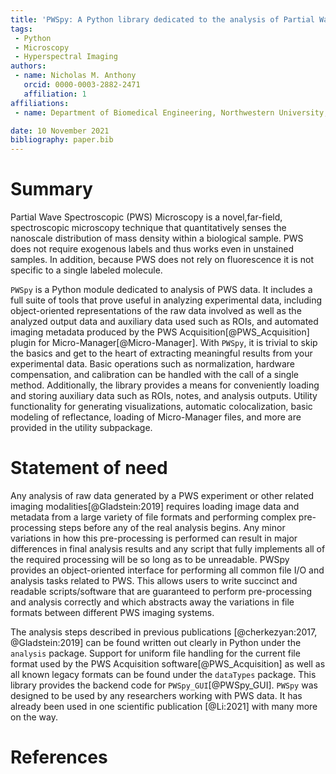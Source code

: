 ```yaml
---
title: 'PWSpy: A Python library dedicated to the analysis of Partial Wave Spectroscopic Microscopy data.'
tags:
 - Python
 - Microscopy
 - Hyperspectral Imaging
authors:
 - name: Nicholas M. Anthony
   orcid: 0000-0003-2882-2471
   affiliation: 1
affiliations:
 - name: Department of Biomedical Engineering, Northwestern University, Evanston, IL, USA.

date: 10 November 2021
bibliography: paper.bib
---
```


# Summary

Partial Wave Spectroscopic (PWS) Microscopy is a novel,far-field, spectroscopic microscopy technique that quantitatively 
senses the nanoscale distribution of mass density within a biological sample. PWS does not require exogenous labels and 
thus works even in unstained samples. In addition, because PWS does not rely on fluorescence it is not specific to a 
single labeled molecule.

`PWSpy` is a Python module dedicated to analysis of PWS data. It includes a full suite of tools that prove useful in 
analyzing experimental data, including object-oriented representations of the raw data involved as well as the analyzed output data and auxiliary data used such as ROIs, and automated imaging metadata produced by the PWS Acquisition[@PWS_Acquisition] plugin for Micro-Manager[@Micro-Manager]. With `PWSpy`, it is trivial to skip the basics and get to the heart of extracting meaningful results from your experimental data. Basic operations such as normalization, hardware compensation, and calibration can be handled with the call of a single method. Additionally, the library provides a means for conveniently loading and storing auxiliary data such as ROIs, notes, and analysis outputs. Utility functionality for generating visualizations, automatic colocalization, basic modeling of reflectance, loading of Micro-Manager files, and more are provided in the utility subpackage.


# Statement of need
Any analysis of raw data generated by a PWS experiment or other related imaging modalities[@Gladstein:2019] requires loading image data and metadata from a large variety of file formats and performing complex pre-processing steps before any of the real analysis begins. 
Any minor variations in how this pre-processing is performed can result in major differences in final analysis results and any script that fully implements all of the required processing will be so long as to be unreadable. PWSpy provides an object-oriented interface for performing all common file I/O and analysis tasks related to PWS. 
This allows users to write succinct and readable scripts/software that are guaranteed to perform pre-processing and analysis correctly and which abstracts away the variations in file 
formats between different PWS imaging systems. 

The analysis steps described in previous publications [@cherkezyan:2017, @Gladstein:2019]
can be found written out clearly in Python under the `analysis` package. Support for uniform file handling for 
the current file format used by the PWS Acquisition software[@PWS_Acquisition] as well as all known legacy formats can 
be found under the `dataTypes` package. This library provides the backend code for `PWSpy_GUI`[@PWSpy_GUI]. `PWSpy` was 
designed to be used by any researchers working with PWS data. It has already been
used in one scientific publication [@Li:2021] with many more on the way.

# References
